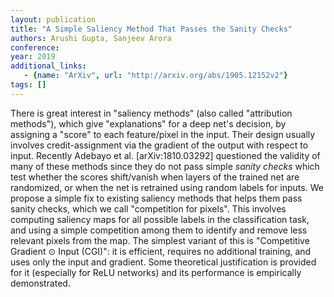 ```yaml
---
layout: publication
title: "A Simple Saliency Method That Passes the Sanity Checks"
authors: Arushi Gupta, Sanjeev Arora
conference: 
year: 2019
additional_links: 
   - {name: "ArXiv", url: "http://arxiv.org/abs/1905.12152v2"}
tags: []
---
```

There is great interest in "saliency methods" (also called "attribution
methods"), which give "explanations" for a deep net's decision, by assigning a
"score" to each feature/pixel in the input. Their design usually involves
credit-assignment via the gradient of the output with respect to input.
Recently Adebayo et al. [arXiv:1810.03292] questioned the validity of many of
these methods since they do not pass simple *sanity checks* which test whether
the scores shift/vanish when layers of the trained net are randomized, or when
the net is retrained using random labels for inputs.
  We propose a simple fix to existing saliency methods that helps them pass
sanity checks, which we call "competition for pixels". This involves computing
saliency maps for all possible labels in the classification task, and using a
simple competition among them to identify and remove less relevant pixels from
the map. The simplest variant of this is "Competitive Gradient $\odot$ Input
(CGI)": it is efficient, requires no additional training, and uses only the
input and gradient. Some theoretical justification is provided for it
(especially for ReLU networks) and its performance is empirically demonstrated.